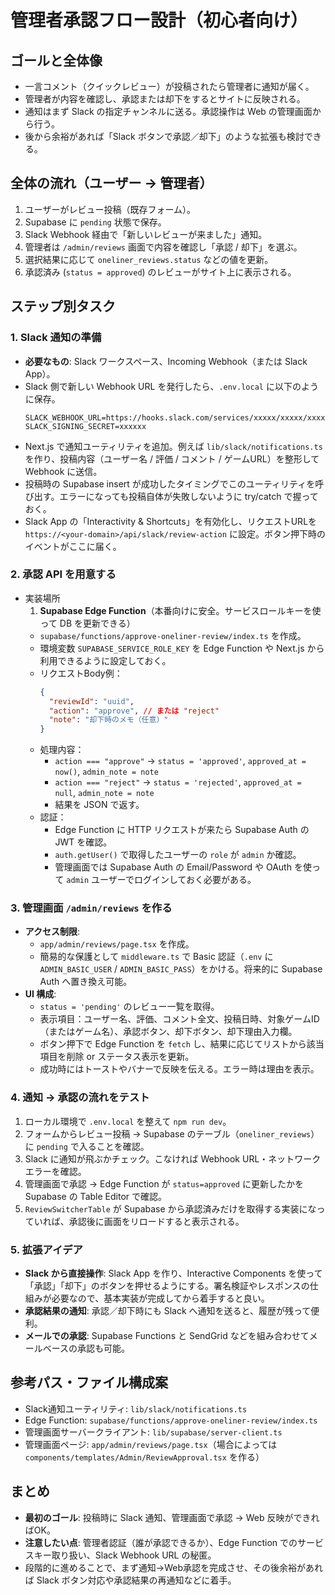 # 管理者承認フロー設計（初心者向け）

## ゴールと全体像
- 一言コメント（クイックレビュー）が投稿されたら管理者に通知が届く。
- 管理者が内容を確認し、承認または却下をするとサイトに反映される。
- 通知はまず Slack の指定チャンネルに送る。承認操作は Web の管理画面から行う。
- 後から余裕があれば「Slack ボタンで承認／却下」のような拡張も検討できる。

## 全体の流れ（ユーザー → 管理者）
1. ユーザーがレビュー投稿（既存フォーム）。
2. Supabase に `pending` 状態で保存。
3. Slack Webhook 経由で「新しいレビューが来ました」通知。
4. 管理者は `/admin/reviews` 画面で内容を確認し「承認 / 却下」を選ぶ。
5. 選択結果に応じて `oneliner_reviews.status` などの値を更新。
6. 承認済み (`status = approved`) のレビューがサイト上に表示される。

## ステップ別タスク

### 1. Slack 通知の準備
- **必要なもの**: Slack ワークスペース、Incoming Webhook（または Slack App）。
- Slack 側で新しい Webhook URL を発行したら、`.env.local` に以下のように保存。
  ```env
  SLACK_WEBHOOK_URL=https://hooks.slack.com/services/xxxxx/xxxxx/xxxx
  SLACK_SIGNING_SECRET=xxxxxx
  ```
- Next.js で通知ユーティリティを追加。例えば `lib/slack/notifications.ts` を作り、投稿内容（ユーザー名 / 評価 / コメント / ゲームURL）を整形して Webhook に送信。
- 投稿時の Supabase insert が成功したタイミングでこのユーティリティを呼び出す。エラーになっても投稿自体が失敗しないように try/catch で握っておく。
- Slack App の「Interactivity & Shortcuts」を有効化し、リクエストURLを `https://<your-domain>/api/slack/review-action` に設定。ボタン押下時のイベントがここに届く。

### 2. 承認 API を用意する
- 実装場所
  1. **Supabase Edge Function**（本番向けに安全。サービスロールキーを使って DB を更新できる）
  - `supabase/functions/approve-oneliner-review/index.ts` を作成。
  - 環境変数 `SUPABASE_SERVICE_ROLE_KEY` を Edge Function や Next.js から利用できるように設定しておく。
  - リクエストBody例：
    ```json
    {
      "reviewId": "uuid",
      "action": "approve", // または "reject"
      "note": "却下時のメモ（任意）"
    }
    ```
  - 処理内容：
    - `action === "approve"` → `status = 'approved'`, `approved_at = now()`, `admin_note = note`
    - `action === "reject"` → `status = 'rejected'`, `approved_at = null`, `admin_note = note`
    - 結果を JSON で返す。
  - 認証：
    - Edge Function に HTTP リクエストが来たら Supabase Auth の JWT を確認。
    - `auth.getUser()` で取得したユーザーの `role` が `admin` か確認。
    - 管理画面では Supabase Auth の Email/Password や OAuth を使って `admin` ユーザーでログインしておく必要がある。

### 3. 管理画面 `/admin/reviews` を作る
- **アクセス制限**:
  - `app/admin/reviews/page.tsx` を作成。
  - 簡易的な保護として `middleware.ts` で Basic 認証（`.env` に `ADMIN_BASIC_USER` / `ADMIN_BASIC_PASS`）をかける。将来的に Supabase Auth へ置き換え可能。
- **UI 構成**:
  - `status = 'pending'` のレビュー一覧を取得。
  - 表示項目：ユーザー名、評価、コメント全文、投稿日時、対象ゲームID（またはゲーム名）、承認ボタン、却下ボタン、却下理由入力欄。
  - ボタン押下で Edge Function を `fetch` し、結果に応じてリストから該当項目を削除 or ステータス表示を更新。
  - 成功時にはトーストやバナーで反映を伝える。エラー時は理由を表示。

### 4. 通知 → 承認の流れをテスト
1. ローカル環境で `.env.local` を整えて `npm run dev`。
2. フォームからレビュー投稿 → Supabase のテーブル（`oneliner_reviews`）に `pending` で入ることを確認。
3. Slack に通知が飛ぶかチェック。こなければ Webhook URL・ネットワークエラーを確認。
4. 管理画面で承認 → Edge Function が `status=approved` に更新したかを Supabase の Table Editor で確認。
5. `ReviewSwitcherTable` が Supabase から承認済みだけを取得する実装になっていれば、承認後に画面をリロードすると表示される。

### 5. 拡張アイデア
- **Slack から直接操作**: Slack App を作り、Interactive Components を使って「承認」「却下」のボタンを押せるようにする。署名検証やレスポンスの仕組みが必要なので、基本実装が完成してから着手すると良い。
- **承認結果の通知**: 承認／却下時にも Slack へ通知を送ると、履歴が残って便利。
- **メールでの承認**: Supabase Functions と SendGrid などを組み合わせてメールベースの承認も可能。

## 参考パス・ファイル構成案
- Slack通知ユーティリティ: `lib/slack/notifications.ts`
- Edge Function: `supabase/functions/approve-oneliner-review/index.ts`
- 管理画面サーバークライアント: `lib/supabase/server-client.ts`
- 管理画面ページ: `app/admin/reviews/page.tsx`（場合によっては `components/templates/Admin/ReviewApproval.tsx` を作る）

## まとめ
- **最初のゴール**: 投稿時に Slack 通知、管理画面で承認 → Web 反映ができればOK。
- **注意したい点**: 管理者認証（誰が承認できるか）、Edge Function でのサービスキー取り扱い、Slack Webhook URL の秘匿。
- 段階的に進めることで、まず通知→Web承認を完成させ、その後余裕があれば Slack ボタン対応や承認結果の再通知などに着手。

